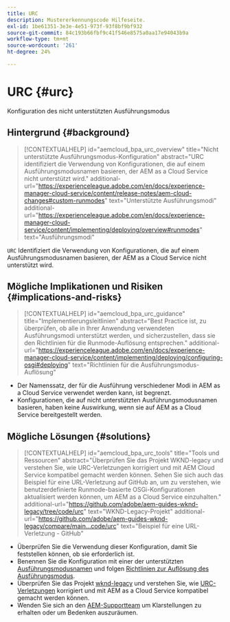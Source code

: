 ```yaml
---
title: URC
description: Mustererkennungscode Hilfeseite.
exl-id: 1be61351-3e3e-4e51-973f-93f8bf9bf932
source-git-commit: 84c193b66fbf9c41f546e8575a0aa17e94043b9a
workflow-type: tm+mt
source-wordcount: '261'
ht-degree: 24%

---
```


# URC {#urc}

Konfiguration des nicht unterstützten Ausführungsmodus

## Hintergrund {#background}

>[!CONTEXTUALHELP]
>id="aemcloud_bpa_urc_overview"
>title="Nicht unterstützte Ausführungsmodus-Konfiguration"
>abstract="URC identifiziert die Verwendung von Konfigurationen, die auf einem Ausführungsmodusnamen basieren, der AEM as a Cloud Service nicht unterstützt wird."
>additional-url="https://experienceleague.adobe.com/en/docs/experience-manager-cloud-service/content/release-notes/aem-cloud-changes#custom-runmodes" text="Unterstützte Ausführungsmodi"
>additional-url="https://experienceleague.adobe.com/en/docs/experience-manager-cloud-service/content/implementing/deploying/overview#runmodes" text="Ausführungsmodi"

`URC`  Identifiziert die Verwendung von Konfigurationen, die auf einem Ausführungsmodusnamen basieren, der AEM as a Cloud Service nicht unterstützt wird.

## Mögliche Implikationen und Risiken {#implications-and-risks}

>[!CONTEXTUALHELP]
>id="aemcloud_bpa_urc_guidance"
>title="Implementierungsleitlinien"
>abstract="Best Practice ist, zu überprüfen, ob alle in Ihrer Anwendung verwendeten Ausführungsmodi unterstützt werden, und sicherzustellen, dass sie den Richtlinien für die Runmode-Auflösung entsprechen."
>additional-url="https://experienceleague.adobe.com/en/docs/experience-manager-cloud-service/content/implementing/deploying/configuring-osgi#deploying" text="Richtlinien für die Ausführungsmodus-Auflösung"

* Der Namenssatz, der für die Ausführung verschiedener Modi in AEM as a Cloud Service verwendet werden kann, ist begrenzt.
* Konfigurationen, die auf nicht unterstützten Ausführungsmodusnamen basieren, haben keine Auswirkung, wenn sie auf AEM as a Cloud Service bereitgestellt werden.

## Mögliche Lösungen {#solutions}

>[!CONTEXTUALHELP]
>id="aemcloud_bpa_urc_tools"
>title="Tools und Ressourcen"
>abstract="Überprüfen Sie das Projekt WKND-legacy und verstehen Sie, wie URC-Verletzungen korrigiert und mit AEM Cloud Service kompatibel gemacht werden können. Sehen Sie sich auch das Beispiel für eine URL-Verletzung auf GitHub an, um zu verstehen, wie benutzerdefinierte Runmode-basierte OSGi-Konfigurationen aktualisiert werden können, um AEM as a Cloud Service einzuhalten."
>additional-url="https://github.com/adobe/aem-guides-wknd-legacy/tree/code/urc" text="WKND-Legacy-Projekt"
>additional-url="https://github.com/adobe/aem-guides-wknd-legacy/compare/main...code/urc" text="Beispiel für eine URL-Verletzung - GitHub"

* Überprüfen Sie die Verwendung dieser Konfiguration, damit Sie feststellen können, ob sie erforderlich ist.
* Benennen Sie die Konfiguration mit einer der unterstützten [Ausführungsmodusnamen](https://experienceleague.adobe.com/en/docs/experience-manager-cloud-service/content/release-notes/aem-cloud-changes#custom-runmodes) und folgen [Richtlinien zur Auflösung des Ausführungsmodus](https://experienceleague.adobe.com/en/docs/experience-manager-cloud-service/content/implementing/deploying/configuring-osgi#runmode-resolution).
* Überprüfen Sie das Projekt [wknd-legacy](https://github.com/adobe/aem-guides-wknd-legacy/tree/code/urc) und verstehen Sie, wie [URC-Verletzungen](https://github.com/adobe/aem-guides-wknd-legacy/compare/main...code/urc) korrigiert und mit AEM as a Cloud Service kompatibel gemacht werden können.
* Wenden Sie sich an den [AEM-Supportteam](https://helpx.adobe.com/de/enterprise/using/support-for-experience-cloud.html) um Klarstellungen zu erhalten oder um Bedenken auszuräumen.
